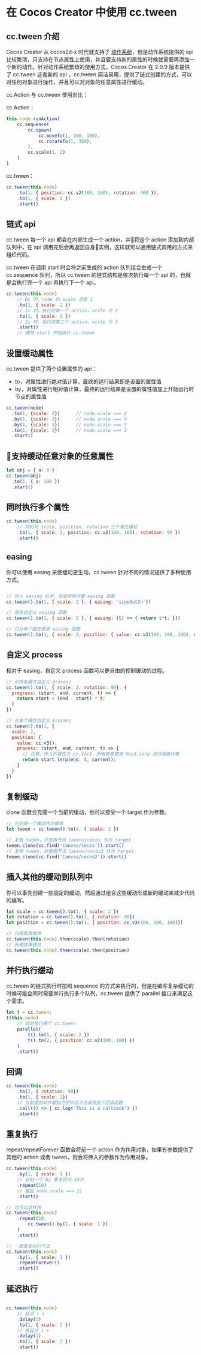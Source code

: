 # 在 Cocos Creator 中使用 cc.tween

## cc.tween 介绍

Cocos Creator 从 cocos2d-x 时代就支持了 [动作系统](./actions.md)，但是动作系统提供的 api 比较繁琐，只支持在节点属性上使用，并且要支持新的属性的时候就需要再添加一个新的动作。针对动作系统繁琐的使用方式，Cocos Creator 在 2.0.9 版本提供了 cc.tween 这套新的 api ，cc.tween 简洁易用，提供了链式创建的方式，可以对任何对象进行操作，并且可以对对象的任意属性进行缓动。

cc.Action 与 cc.tween 使用对比：

cc.Action：
```js
this.node.runAction(
    cc.sequence(
        cc.spawn(
            cc.moveTo(1, 100, 100),
            cc.rotateTo(1, 360),
        ),
        cc.scale(1, 2)
    )
)
```

cc.tween：
```js
cc.tween(this.node)
    .to(1, { position: cc.v2(100, 100), rotation: 360 }),
    .to(1, { scale: 2 })
    .start()
```


## 链式 api

cc.tween 每一个 api 都会在内部生成一个 action，并将这个 action 添加到内部队列中，在 api 调用完后会再返回自身实例，这样就可以通用链式调用的方式来组织代码。

cc.tween 在调用 start 时会将之前生成的 action 队列组合生成一个 cc.sequence 队列，所以 cc.tween 的链式结构是依次执行每一个 api 的，也就是会执行完一个 api 再执行下一个 api。

```js
cc.tween(this.node)
    // 0s 时，node 的 scale 还是 1
    .to(1, { scale: 2 })
    // 1s 时，执行完第一个 action，scale 为 2
    .to(1, { scale: 3 })
    // 2s 时，执行完第二个 action，scale 为 3
    .start()
    // 调用 start 开始执行 cc.tween
```


## 设置缓动属性

cc.tween 提供了两个设置属性的 api：
 - to，对属性进行绝对值计算，最终的运行结果即是设置的属性值
 - by，对属性进行相对值计算，最终的运行结果是设置的属性值加上开始运行时节点的属性值

```js
cc.tween(node)
  .to(1, {scale: 2})      // node.scale === 2
  .by(1, {scale: 2})      // node.scale === 4
  .by(1, {scale: 1})      // node.scale === 5
  .to(1, {scale: 2})      // node.scale === 2
  .start()
```

## 支持缓动任意对象的任意属性

```js
let obj = { a: 0 }
cc.tween(obj)
  .to(1, { a: 100 })
  .start()

```

## 同时执行多个属性

```js
cc.tween(this.node)
    // 同时对 scale, position, rotation 三个属性缓动
    .to(1, { scale: 2, position: cc.v2(100, 100), rotation: 90 })
    .start()

```

## easing

你可以使用 easing 来使缓动更生动，cc.tween 针对不同的情况提供了多种使用方式。

```js

// 传入 easing 名字，直接使用内置 easing 函数
cc.tween().to(1, { scale: 2 }, { easing: 'sineOutIn'})

// 使用自定义 easing 函数
cc.tween().to(1, { scale: 2 }, { easing: (t) => { return t*t; }})

// 只对单个属性使用 easing 函数
cc.tween().to(1, { scale: 2, position: { value: cc.v3(100, 100, 100), easing: 'sineOutIn' } })

```

## 自定义 process

相对于 easing，自定义 process 函数可以更自由的控制缓动的过程。

```js
// 对所有属性自定义 process
cc.tween().to(1, { scale: 2, rotation: 90}, {
  progress: (start, end, current, t) => {
    return start + (end - start) * t;
  }
})

// 对单个属性自定义 process
cc.tween().to(1, {
  scale: 2,
  position: {
    value: cc.v3(),
    process: (start, end, current, t) => {
      // 注意，传入的属性为 cc.Vec3，所有需要使用 Vec3.lerp 进行插值计算
      return start.lerp(end, t, current);
    }
  }
})
```

## 复制缓动

clone 函数会克隆一个当前的缓动，他可以接受一个 target 作为参数。

```js
// 先创建一个缓动作为模板
let tween = cc.tween().to(4, { scale: 2 })

// 复制 tween，并使用节点 Canvas/cocos 作为 target
tween.clone(cc.find('Canvas/cocos')).start()
// 复制 tween，并使用节点 Canvas/cocos2 作为 target
tween.clone(cc.find('Canvas/cocos2')).start()
```

## 插入其他的缓动到队列中

你可以事先创建一些固定的缓动，然后通过组合这些缓动形成新的缓动来减少代码的编写。

```js
let scale = cc.tween().to(1, { scale: 2 })
let rotation = cc.tween().to(1, { rotation: 90})
let position = cc.tween().to(1, { position: cc.v3(100, 100, 100)})

// 先缩放再旋转
cc.tween(this.node).then(scale).then(rotation)
// 先缩放再移动
cc.tween(this.node).then(scale).then(position)
```

## 并行执行缓动

cc.tween 的链式执行时按照 sequence 的方式来执行的，但是在编写复杂缓动的时候可能会同时需要并行执行多个队列，cc.tween 提供了 parallel 接口来满足这个需求。

```js
let t = cc.tween;
t(this.node)
    // 同时执行两个 cc.tween
    parallel(
        t().to(1, { scale: 2 })
        t().to(2, { position: cc.v2(100, 100) })
    )
    .start()
```

## 回调

```js
cc.tween(this.node)
    .to(2, { rotation: 90})
    .to(1, { scale: 2})
    // 当前面的动作都执行完毕后才会调用这个回调函数
    .call(() => { cc.log('This is a callback') })
    .start()
```

## 重复执行

repeat/repeatForever 函数会将前一个 action 作为作用对象，如果有参数提供了其他的 action 或者 tween，则会将传入的参数作为作用对象。

```js
cc.tween(this.node)
    .by(1, { scale: 1 })
    // 对前一个 by 重复执行 10次
    .repeat(10)
    // 最后 node.scale === 11
    .start()

// 也可以这样用
cc.tween(this.node)
    .repeat(10,
        cc.tween().by(1, { scale: 1 })
    )
    .start()

// 一直重复执行下去
cc.tween(this.node)
    .by(1, { scale: 1 })
    .repeatForever()
    .start()
```

## 延迟执行

```js

cc.tween(this.node)
    // 延迟 1 s
    .delay(1)
    .to(1, { scale: 2 })
    // 再延迟 1 s
    .delay(1)
    .to(1, { scale: 3 })
    .start()

```

